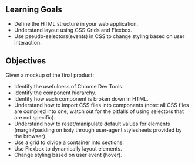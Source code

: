 ## Learning Goals

- Define the HTML structure in your web application.
- Understand layout using CSS Grids and Flexbox.
- Use pseudo-selectors(events) in CSS to change styling based on user interaction.

## Objectives

Given a mockup of the final product:

- Identify the usefulness of Chrome Dev Tools.
- Identify the component hierarchy.
- Identify how each component is broken down in HTML.
- Understand how to import CSS files into components (note: all CSS files are compiled into one, watch out for the pitfalls of using selectors that are not specific).
- Understand how to reset/manipulate default values for elements (margin/padding on `body` through user-agent stylesheets provided by the browser).
- Use a grid to divide a container into sections.
- Use Flexbox to dynamically layout elements.
- Change styling based on user event (hover).
